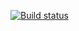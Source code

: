 [![Build status](https://ci.appveyor.com/api/projects/status/gxkn7xaqtr9x579n?svg=true)](https://ci.appveyor.com/project/LoDV-KRSK/aqa-2-3-task-2-patterns)
